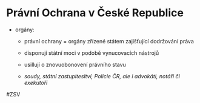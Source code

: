 # Právní Ochrana v České Republice

- orgány:
	- právní ochrany = orgány zřízené státem zajišťující dodržování práva
	- disponují státní moci v podobě vynucovacích nástrojů
	- usillují o znovuobonovení právního stavu

	- *soudy, státní zastupitesltví, Policie ČR, ale i advokáti, notáři či exekutoři*

#ZSV 